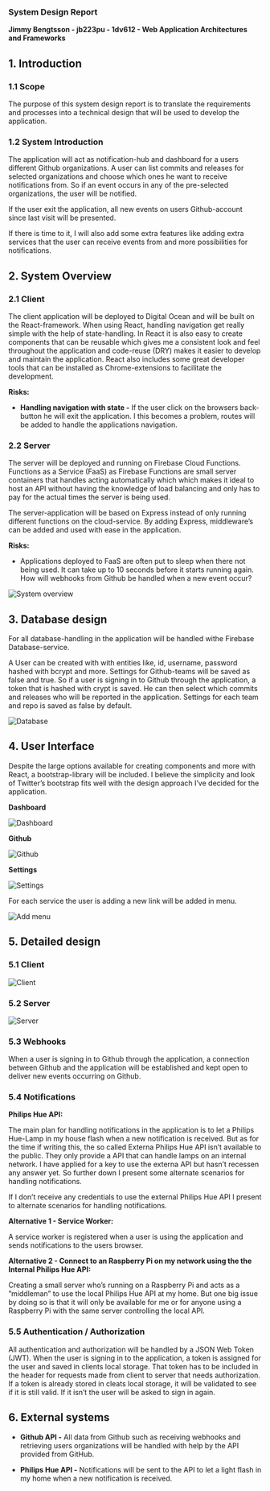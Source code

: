 ### System Design Report

**Jimmy Bengtsson - jb223pu - 1dv612 - Web Application Architectures and Frameworks**


## 1. Introduction


### 1.1 Scope

The purpose of this system design report is to translate the requirements and processes into a technical design that will be used to develop the application.

### 1.2 System Introduction

The application will act as notification-hub and dashboard for a users different Github organizations.
A user can list commits and releases for selected organizations and choose which ones he want to receive notifications from. So if an event occurs in any of the pre-selected organizations, the user will be notified.

If the user exit the application, all new events on users Github-account since last visit will be presented.

If there is time to it, I will also add some extra features like adding extra services that the user can receive events from and more possibilities for notifications.


## 2. System Overview


### 2.1 Client

The client application will be deployed to Digital Ocean and will be built on the React-framework. 
When using React, handling navigation get really simple with the help of state-handling. In React it is also easy to create components that can be reusable which gives me a consistent look and feel throughout the application and code-reuse (DRY) makes it easier to develop and maintain the application.
React also includes some great developer tools that can be installed as Chrome-extensions to facilitate the development.

**Risks:**

  * **Handling navigation with state -** If the user click on the browsers back-button he will exit the application. I this becomes a problem, routes will be added to handle the applications navigation.

### 2.2 Server

The server will be deployed and running on Firebase Cloud Functions. Functions as a Service (FaaS) as Firebase Functions are small server containers that handles acting automatically which which makes it ideal to host an API without having the knowledge of load balancing and only has to pay for the actual times the server is being used.

The server-application will be based on Express instead of only running different functions on the cloud-service. By adding Express, middleware’s can be added and used with ease in the application. 


**Risks:**

  * Applications deployed to FaaS are often put to sleep when there not being used. It can take up to 10 seconds before it starts running again. How will webhooks from Github be handled when a new event occur?
  
![System overview](./wiki-img/system-overview.png)

## 3. Database design

For all database-handling in the application will be handled withe Firebase Database-service.

A User can be created with with entities like, id, username, password hashed with bcrypt and more. Settings for Github-teams will be saved as false and true. So if a user is signing in to Github through the application, a token that is hashed with crypt is saved. He can then select which commits and releases who will be reported in the application. Settings for each team and repo is saved as false by default.

![Database](./wiki-img/database.png)

## 4. User Interface

Despite the large options available for creating components and more with React, a bootstrap-library will be included. I believe the simplicity and look of Twitter’s bootstrap fits well with the design approach I’ve decided for the application.

**Dashboard**

![Dashboard](./wiki-img/web-mockup.png)


**Github**

![Github](./wiki-img/web-mockup-github.png)


**Settings**

![Settings](./wiki-img/web-mockup-settings-github.png)


For each service the user is adding a new link will be added in menu.

![Add menu](./wiki-img/add-webhook.png)


## 5. Detailed design


### 5.1 Client

![Client](./wiki-img/client.png)

### 5.2 Server

![Server](./wiki-img/server.png)

### 5.3 Webhooks

When a user is signing in to Github through the application, a connection between Github and the application will be established and kept open to deliver new events occurring on Github.

### 5.4 Notifications

**Philips Hue API:**

The main plan for handling notifications in the application is to let a Philips Hue-Lamp in my house flash when a new notification is received. But as for the time if writing this, the so called Externa Philips Hue API isn’t available to the public. They only provide a API that can handle lamps on an internal network.
I have applied for a key to use the externa API but hasn’t recessen any answer yet. So further down I present some alternate scenarios for handling notifications. 

If I don’t receive any credentials to use the external Philips Hue API I present to alternate scenarios for handling notifications.

**Alternative 1 - Service Worker:**

A service worker is registered when a user is using the application and sends notifications to the users browser.

**Alternative 2 - Connect to an Raspberry Pi on my network using the the Internal Philips Hue API:**

Creating a small server who’s running on a Raspberry Pi and acts as a ”middleman” to use the local Philips Hue API at my home. But one big issue by doing so is that it will only be available for me or for anyone using a Raspberry Pi with the same server controlling the local API. 

### 5.5 Authentication / Authorization

All authentication and authorization will be handled by a JSON Web Token (JWT).  When the user is signing in to the application, a token is assigned for the user and saved in clients local storage.
That token has to be included in the header for requests made from client to server that needs authorization. 
If a token is already stored in cleats local storage, it will be validated to see if it is still valid. If it isn’t the user will be asked to sign in again.

## 6. External systems

  * **Github API -** All data from Github such as receiving webhooks and retrieving users organizations will be handled with help by the API provided from GitHub.

  * **Philips Hue API -** Notifications will be sent to the API to let a light flash in my home when a new notification is received.
